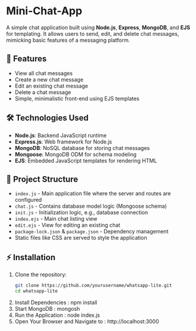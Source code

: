 # Mini-Chat-App

A simple chat application built using **Node.js**, **Express**, **MongoDB**, and **EJS** for templating. It allows users to send, edit, and delete chat messages, mimicking basic features of a messaging platform.

## 🚀 Features

- View all chat messages
- Create a new chat message
- Edit an existing chat message
- Delete a chat message
- Simple, minimalistic front-end using EJS templates

## 🛠️ Technologies Used

- **Node.js**: Backend JavaScript runtime
- **Express.js**: Web framework for Node.js
- **MongoDB**: NoSQL database for storing chat messages
- **Mongoose**: MongoDB ODM for schema modeling
- **EJS**: Embedded JavaScript templates for rendering HTML

## 📁 Project Structure

- `index.js` - Main application file where the server and routes are configured
- `chat.js` - Contains database model logic (Mongoose schema)
- `init.js` - Initialization logic, e.g., database connection
- `index.ejs` - Main chat listing view
- `edit.ejs` - View for editing an existing chat
- `package-lock.json` & `package.json` - Dependency management
- Static files like CSS are served to style the application

## ⚡ Installation

1. Clone the repository:
   ```bash
   git clone https://github.com/yourusername/whatsapp-lite.git
   cd whatsapp-lite

2.   Install Dependencies : npm install
3. Start MongoDB : mongosh
4. Run the Application : node index.js
5. Open Your Browser and Navigate to : http://localhost:3000
